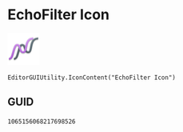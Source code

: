 # EchoFilter Icon
![](/img/EchoFilter%20Icon.png)

``` CSharp
EditorGUIUtility.IconContent("EchoFilter Icon")
```
## GUID
```
1065156068217698526
```
